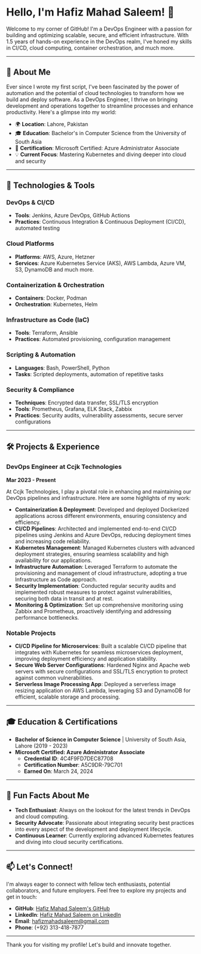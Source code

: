 # Hello, I'm Hafiz Mahad Saleem! 👋

Welcome to my corner of GitHub! I'm a DevOps Engineer with a passion for building and optimizing scalable, secure, and efficient infrastructure. With 1.5 years of hands-on experience in the DevOps realm, I've honed my skills in CI/CD, cloud computing, container orchestration, and much more.

---

## 🚀 About Me

Ever since I wrote my first script, I've been fascinated by the power of automation and the potential of cloud technologies to transform how we build and deploy software. As a DevOps Engineer, I thrive on bringing development and operations together to streamline processes and enhance productivity. Here's a glimpse into my world:

- 🌍 **Location**: Lahore, Pakistan
- 🎓 **Education**: Bachelor's in Computer Science from the University of South Asia
- 📜 **Certification**: Microsoft Certified: Azure Administrator Associate
- 💡 **Current Focus**: Mastering Kubernetes and diving deeper into cloud and security

---

## 🔧 Technologies & Tools

### DevOps & CI/CD
- **Tools**: Jenkins, Azure DevOps, GitHub Actions
- **Practices**: Continuous Integration & Continuous Deployment (CI/CD), automated testing

### Cloud Platforms
- **Platforms**: AWS, Azure, Hetzner
- **Services**: Azure Kubernetes Service (AKS), AWS Lambda, Azure VM, S3, DynamoDB and much more.

### Containerization & Orchestration
- **Containers**: Docker, Podman
- **Orchestration**: Kubernetes, Helm

### Infrastructure as Code (IaC)
- **Tools**: Terraform, Ansible
- **Practices**: Automated provisioning, configuration management

### Scripting & Automation
- **Languages**: Bash, PowerShell, Python
- **Tasks**: Scripted deployments, automation of repetitive tasks

### Security & Compliance
- **Techniques**: Encrypted data transfer, SSL/TLS encryption
- **Tools**: Prometheus, Grafana, ELK Stack, Zabbix
- **Practices**: Security audits, vulnerability assessments, secure server configurations

---

## 🛠️ Projects & Experience

### DevOps Engineer at Ccjk Technologies
**Mar 2023 - Present**

At Ccjk Technologies, I play a pivotal role in enhancing and maintaining our DevOps pipelines and infrastructure. Here are some highlights of my work:

- **Containerization & Deployment**: Developed and deployed Dockerized applications across different environments, ensuring consistency and efficiency.
- **CI/CD Pipelines**: Architected and implemented end-to-end CI/CD pipelines using Jenkins and Azure DevOps, reducing deployment times and increasing code reliability.
- **Kubernetes Management**: Managed Kubernetes clusters with advanced deployment strategies, ensuring seamless scalability and high availability for our applications.
- **Infrastructure Automation**: Leveraged Terraform to automate the provisioning and management of cloud infrastructure, adopting a true Infrastructure as Code approach.
- **Security Implementation**: Conducted regular security audits and implemented robust measures to protect against vulnerabilities, securing both data in transit and at rest.
- **Monitoring & Optimization**: Set up comprehensive monitoring using Zabbix and Prometheus, proactively identifying and addressing performance bottlenecks.

### Notable Projects

- **CI/CD Pipeline for Microservices**: Built a scalable CI/CD pipeline that integrates with Kubernetes for seamless microservices deployment, improving deployment efficiency and application stability.
- **Secure Web Server Configurations**: Hardened Nginx and Apache web servers with secure configurations and SSL/TLS encryption to protect against common vulnerabilities.
- **Serverless Image Processing App**: Deployed a serverless image resizing application on AWS Lambda, leveraging S3 and DynamoDB for efficient, scalable storage and processing.

---

## 🎓 Education & Certifications

- **Bachelor of Science in Computer Science** | University of South Asia, Lahore (2019 - 2023)
- **Microsoft Certified: Azure Administrator Associate**
  - **Credential ID**: 4C4F9FD7DEC87708
  - **Certification Number**: A5C9DR-79C701
  - **Earned On**: March 24, 2024

---

## 🌟 Fun Facts About Me

- **Tech Enthusiast**: Always on the lookout for the latest trends in DevOps and cloud computing.
- **Security Advocate**: Passionate about integrating security best practices into every aspect of the development and deployment lifecycle.
- **Continuous Learner**: Currently exploring advanced Kubernetes features and diving into cloud security certifications.

---

## 📫 Let's Connect!

I'm always eager to connect with fellow tech enthusiasts, potential collaborators, and future employers. Feel free to explore my projects and get in touch:

- **GitHub**: [Hafiz Mahad Saleem's GitHub](https://github.com/hafizmahadsaleem)
- **LinkedIn**: [Hafiz Mahad Saleem on LinkedIn](https://www.linkedin.com/in/hafizmahadsaleem)
- **Email**: [hafizmahadsaleem@gmail.com](mailto:hafizmahadsaleem@gmail.com)
- **Phone**: (+92) 313-418-7877

---

Thank you for visiting my profile! Let's build and innovate together.

